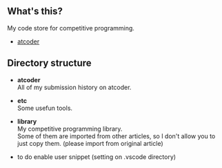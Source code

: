 ## What's this?
My code store for competitive programming.  
- [atcoder](https://atcoder.jp/users/MIE999)

## Directory structure
- <b>atcoder</b>  
All of my submission history on atcoder.

- **etc**  
Some usefun tools.

- **library**   
My competitive programming library.  
Some of them are imported from other articles, so I don't allow you to just copy them. (please import from original article)

- to do
enable user snippet (setting on .vscode directory)
